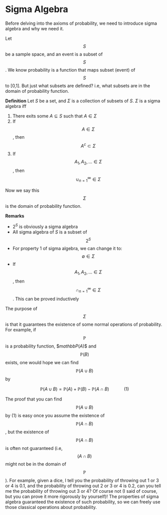 # Sigma Algebra

Before delving into the axioms of probability, we need to introduce sigma algebra and why we need it.

Let $$S$$ be a sample space, and an event is a subset of $$S$$. We know probability is a function that maps subset (event) of $$S$$ to [0,1]. But just what subsets are defined? i.e, what subsets are in the domain of probability function.

**Definition** Let $S$ be a set, and $\Sigma$ is a collection of subsets of $S$.  $\Sigma$ is a sigma algebra  iff
1. There exits some $A \subseteq S$ such that $A\in\Sigma$
2. If $$A \in \Sigma$$, then $$A^c \subset \Sigma$$
3. If $$A_1, A_2, ... \in \Sigma$$, then $$\cup_{n=1}^\infty \in \Sigma$$

Now we say this $$\Sigma$$ is the domain of probability function.

**Remarks**
* $2^S$ is obviously a sigma algebra
* All sigma algebra of $S$ is a subset of $$2^S$$
* For property 1 of sigma algebra, we can change it to: $$\emptyset \in \Sigma$$
* If $$A_1, A_2, ... \in \Sigma$$, then $$\cap_{n=1}^\infty \in \Sigma$$. This can be proved inductively

The purpose of $$\Sigma$$ is that it guarantees the existence of some normal operations of probability. For example, if $$\mathbb{P}$$ is a probability function, $\$mathbb{P}(A)$$ and $$\mathbb{P}(B)$$ exists, one would hope we can find $$\mathbb{P}(A \cup B)$$ by

$$\mathbb{P}(A \cup B) = \mathbb{P}(A) +  \mathbb{P}(B) - \mathbb{P}(A \cap B) \ \ \ \ \ \ \ \ \ \ \ \ (1)$$

The proof that you can find $$\mathbb{P}(A \cup B)$$ by (1) is easy once you assume the existence of $$\mathbb{P}(A \cap B)$$, but the existence of $$\mathbb{P}(A \cap B)$$ is often not guaranteed (i.e, $$(A \cap B)$$ might not be in the domain of $$\mathbb{P}$$ ). For example, given a dice, I tell you the probability of throwing out 1 or 3 or 4 is 0.1, and  the probability of throwing out 2 or 3 or 4 is 0.2, can you tell me the probability of throwing out 3 or 4? Of course not (I said of course, but you can prove it more rigorously by yourself)! The properties of sigma algebra guaranteed the existence of such probability, so we can freely use those classical operations about probability.
